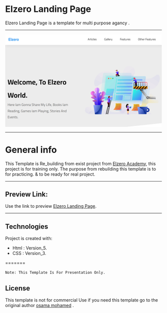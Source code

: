 # Elzero Landing Page
Elzero Landing Page is a template for multi purpose agancy .

<hr />
<img src="images/preview.png" /> 

<hr />

# General info

This Template is Re_building from exist project from [Elzero Academy](https://elzero.org/), this project is for training only.
The purpose from rebuilding this template is to for practicing. & to be ready for real project.

<hr />

## Preview Link:
Use the link to preview [Elzero Landing Page](https://ali-sabry.github.com/elzero-landing).

<hr />

## Technologies
Project is created with:
* Html       : Version_5.
* CSS        : Version_3.


=======
```bash
Note: This Template Is For Presentation Only.
```

## License
This template is not for commercial Use if you need this template go to the original author [osama mohamed](https://www.facebook.com/OsElzero) .
